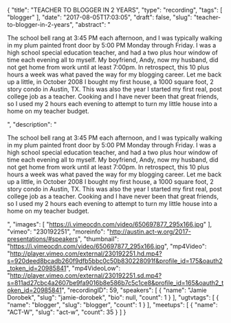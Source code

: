 {
  "title": "TEACHER TO BLOGGER IN 2 YEARS",
  "type": "recording",
  "tags": [
    "blogger"
  ],
  "date": "2017-08-05T17:03:05",
  "draft": false,
  "slug": "teacher-to-blogger-in-2-years",
  "abstract": "<p>The school bell rang at 3:45 PM each afternoon, and I was typically walking in my plum painted front door by 5:00 PM Monday through Friday. I was a high school special education teacher, and had a two plus hour window of time each evening all to myself. My boyfriend, Andy, now my husband, did not get home from work until at least 7:00pm. In retrospect, this 10 plus hours a week was what paved the way for my blogging career. Let me back up a little, in October 2008 I bought my first house, a 1000 square foot, 2 story condo in Austin, TX. This was also the year I started my first real, post college job as a teacher. Cooking and I have never been that great friends, so I used my 2 hours each evening to attempt to turn my little house into a home on my teacher budget.</p>",
  "description": "<p>The school bell rang at 3:45 PM each afternoon, and I was typically walking in my plum painted front door by 5:00 PM Monday through Friday. I was a high school special education teacher, and had a two plus hour window of time each evening all to myself. My boyfriend, Andy, now my husband, did not get home from work until at least 7:00pm. In retrospect, this 10 plus hours a week was what paved the way for my blogging career. Let me back up a little, in October 2008 I bought my first house, a 1000 square foot, 2 story condo in Austin, TX. This was also the year I started my first real, post college job as a teacher. Cooking and I have never been that great friends, so I used my 2 hours each evening to attempt to turn my little house into a home on my teacher budget.</p>",
  "images": [
    "https://i.vimeocdn.com/video/650697877_295x166.jpg"
  ],
  "vimeo": "230192251",
  "moreinfo": "http://austin.act-w.org/2017-presentations/#speakers",
  "thumbnail": "https://i.vimeocdn.com/video/650697877_295x166.jpg",
  "mp4Video": "http://player.vimeo.com/external/230192251.hd.mp4?s=920deed8bcadb260f9dfb5bbc0c50b830228091f&profile_id=175&oauth2_token_id=20985841",
  "mp4VideoLow": "http://player.vimeo.com/external/230192251.sd.mp4?s=811ad27cbc4a2607be9fa9016b8e586b7c5c1ce8&profile_id=165&oauth2_token_id=20985841",
  "recordingID": 59,
  "speakers": [
    {
      "name": "Jamie Dorobek",
      "slug": "jamie-dorobek",
      "bio": null,
      "count": 1
    }
  ],
  "ugtvtags": [
    {
      "name": "blogger",
      "slug": "blogger",
      "count": 1
    }
  ],
  "meetups": [
    {
      "name": "ACT-W",
      "slug": "act-w",
      "count": 35
    }
  ]
}